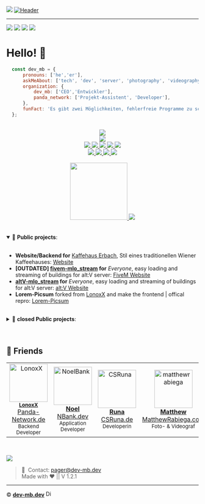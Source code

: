 ![](https://hit.yhype.me/github/profile?user_id=50833616)
[![Header](https://cdn.mbdev.cc/mb/banner.png "Header")](https://dev-mb.dev/)

<hr>

<a href="https://twitter.com/SimulatorMB" target="_blank"><img src="https://img.shields.io/badge/Twitter-1DA1F2?style=for-the-badge&logo=twitter&logoColor=white"/></a> 
<a href="https://discord.com/users/301367379303333888" target="_blank"><img src="https://img.shields.io/badge/Discord-7289DA?style=for-the-badge&logo=discord&logoColor=white"/></a> 
<a href="https://codepen.io/dev-mb" target="_blank"><img src="https://img.shields.io/badge/Codepen-000000?style=for-the-badge&logo=codepen&logoColor=white"/></a>
<a href="https://paypal.me/simulatormb" target="_blank"><img src="https://img.shields.io/badge/PayPal-00457C?style=for-the-badge&logo=paypal&logoColor=whitee"/></a> 
<br>

# Hello! 👋

```js
  const dev_mb = {
      pronouns: ['he','er'],
      askMeAbout: ['tech', 'dev', 'server', 'photography', 'videography', 'cyber', 'mechanic','rescue'],
      organization: {
          dev_mb: ['CEO','Entwickler'],
          panda_network: ['Projekt-Assistent', 'Developer'],
      },
      funFact: 'Es gibt zwei Möglichkeiten, fehlerfreie Programme zu schreiben; nur die dritte funktioniert!'
  };
```
<br>

<a href="https://github.com/dev-mb/">
  <div align="center">
    <img src="https://skillicons.dev/icons?i=html,css,js,sass,php,jquery,mysql,cs">
  </div>
</a>

<a href="https://github.com/dev-mb/">
  <div align="center">
    <img src="https://skillicons.dev/icons?i=vscode,visualstudio,ps,pr,ae,au,github,git">
  </div>
</a>

<a href="https://github.com/dev-mb/">
  <div align="center">
    <img src="https://img.shields.io/badge/Windows-0078D6?style=for-the-badge&logo=windows&logoColor=white">
    <img src="https://img.shields.io/badge/Android-3DDC84?style=for-the-badge&logo=android&logoColor=white">
    <img src="https://img.shields.io/badge/Linux-FCC624?style=for-the-badge&logo=linux&logoColor=black">
    <img src="https://img.shields.io/badge/Debian-A81D33?style=for-the-badge&logo=debian&logoColor=white">
    <img src="https://img.shields.io/badge/Raspberry%20Pi-A22846?style=for-the-badge&logo=Raspberry%20Pi&logoColor=white">
  </div>
</a>

<a href="https://github.com/dev-mb/">
  <div align="center">
    <img src="https://img.shields.io/badge/Spotify-1ED760?&style=for-the-badge&logo=spotify&logoColor=white">
    <img src="https://img.shields.io/badge/Discord-5865F2?style=for-the-badge&logo=discord&logoColor=white">
    <img src="https://img.shields.io/badge/TeamSpeak-2580C3?style=for-the-badge&logo=teamspeak&logoColor=white">
    <img src="https://img.shields.io/badge/HackTheBox-111927?style=for-the-badge&logo=Hack%20The%20Box&logoColor=9FEF00">
  </div>
</a>

<br>
<div align="center">
  <a href="https://github.com/dev-mb/">
    <img height="150rem" src="https://github-profile-summary-cards.vercel.app/api/cards/profile-details?username=dev-mb&theme=github_dark">
  </a>

  <a href="https://github.com/dev-mb/">
    <img src="https://github-readme-stats.vercel.app/api/wakatime?username=devmb&layout=compact&theme=github_dark">
  </a>
</div>

<br>
<br>

<details open>
 <summary> 📕  <b>Public projects</b>: </summary>
<br>
  <ul>
    <li><b>Website/Backend for</b> <a href="https://kaffeehaus-erbach.de">Kaffehaus Erbach</a>, Stil eines traditionellen Wiener Kaffeehauses: <a href="https://kaffeehaus-erbach.de">Website</a></li>
    <li><b>[OUTDATED] <a href="https://github.com/dev-mb/fivem-mlo_stream">fivem-mlo_stream</a> for</b> <i>Everyone</i>, easy loading and streaming of buildings for alt:V server: <a href="https://fivem.net">FiveM Website</a></li>
    <li><b><a href="https://github.com/dev-mb/altV-mlo_stream">altV-mlo_stream</a> for</b> <i>Everyone</i>, easy loading and streaming of buildings for alt:V server: <a href="https://altv.mp/">alt:V Website</a></li>
    <li><b>Lorem-Picsum</b> forked from <a href="https://github.com/LonoxX">LonoxX</a> and make the frontend | offical repro: <a href=https://github.com/LonoxX/Lorem-Picsum">Lorem-Picsum</a></li>
 </ul>
</details>
<br>
<details>
 <summary> 🔐  <b>closed Public projects</b>: </summary>
<br>
  <ul>
    <li><b>Roleplay HUD for</b> <a href="https://bigcityv.de">BigCity:V</a> GtaV Roleplay project: <a href="https://bigcityv.de">Website</a></li>
    <li><b>Elevtor-System for</b> <a href="https://bigcityv.de">BigCity:V</a></li>
    <li><b>Emergency-Control-System for</b> <a href="https://bigcityv.de">BigCity:V</a> | offical repro: <i>SOON</i></li>
 </ul>
</details>
<br />
<br />


## 👾 Friends

<table>
  <tr>
    <td align="center">
      <a href="https://github.com/LonoxX"><img src="https://avatars3.githubusercontent.com/u/35597628?v=4" width="100px;" alt="LonoxX"/></a><br/>
        <sub><b><a href="https://github.com/LonoxX">LonoxX</a></b></sub><br /><a href="https://panda-network.de">Panda-Network.de</a></br><small>Backend Developer</small>
    </td>
    <td align="center">
      <a href="https://github.com/NoelBank"><img src="https://avatars.githubusercontent.com/u/24194246?v=4" width="100px;" alt="NoelBank"/><br/>
        <sub><b><a href="https://github.com/NoelBank">Noel</a></b></sub><br /><a href="https://nbank.dev">NBank.dev</a></br><small>Application Developer</small>
    </td>
    <td align="center">
      <a href="https://github.com/csruna"><img src="https://avatars.githubusercontent.com/u/58478174?v=4" width="100px;" alt="CSRuna"/><br/>
        <sub><b><a href="https://github.com/csruna">Runa</a></b></sub><br /><a href="https://csruna.de">CSRuna.de</a></br><small>Developerin</small>
    </td>
    <td align="center">
      <a href="https://github.com/matthewrabiega"><img src="https://avatars.githubusercontent.com/u/69539728?v=4" width="100px;" alt="matthewrabiega"/><br/>
        <sub><b><a href="https://github.com/matthewrabiega">Matthew</a></b></sub><br /><a href="https://matthewrabiega.com">MatthewRabiega.com</a></br><small>Foto- & Videograf</small>
    </td>
    <td align="center">
      <a href="https://www.instagram.com/lauras_stern_sternenfotografie/"><img src="https://cdn.mbdev.cc/git/github-sternenfotografie.jpg" height="100px;" alt="laura-christin"/><br/>
        <sub><b><a href="https://www.instagram.com/lauras_stern_sternenfotografie/">Laura</a></b></sub><br />
        <a href="https://sternenfotografie.weebly.com">Sternenfotografie...</a></br><small>Fotografin<small>
    </td>
  </tr>
</table>
</br>

[![](https://komarev.com/ghpvc/?style=flat-square&username=dev-mb&color=333333)](https://mbdev.cc/github)

> 📧&nbsp; Contact: <a href="mailto:pager@dev-mb.dev">pager@dev-mb.dev</a><br>
> Made with ❤️ || V 1.2.1 <br>

<hr>

© <a href="https://dev-mb.dev"><b>dev-mb.dev</b></a> <img alt="Discord-Bot" width="16px" src="https://cdn.mbdev.cc/page/logo.svg">